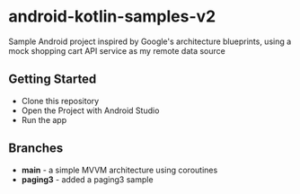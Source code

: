 # android-kotlin-samples-v2

Sample Android project inspired by Google's architecture blueprints, using a mock shopping cart API service as my remote data source

## Getting Started

 * Clone this repository
 * Open the Project with Android Studio
 * Run the app

## Branches
 
 * **main** - a simple MVVM architecture using coroutines
 * **paging3** - added a paging3 sample

